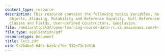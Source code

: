 ```yaml
---
content_type: resource
description: This resource contains the following topics Variables, References and
  Objects, Aliasing, Mutability and Reference Equality, Null References, User-defined
  Classes and Fields, User-defined Constructors, Conclusion.
file: /media/https%3A/open-learning-course-data-rc.s3.amazonaws.com/6-170-laboratory-in-software-engineering-fall-2005/9a2b4ba5649cbae4c7de932e71c3d016_lec2.pdf
file_type: application/pdf
resourcetype: Document
title: lec2.pdf
uid: 9a2b4ba5-649c-bae4-c7de-932e71c3d016
---
```

